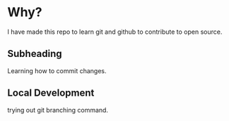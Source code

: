 # Why?

I have made this repo to learn git and github to contribute to open source.

## Subheading

Learning how to commit changes.

## Local Development
trying out git branching command.
